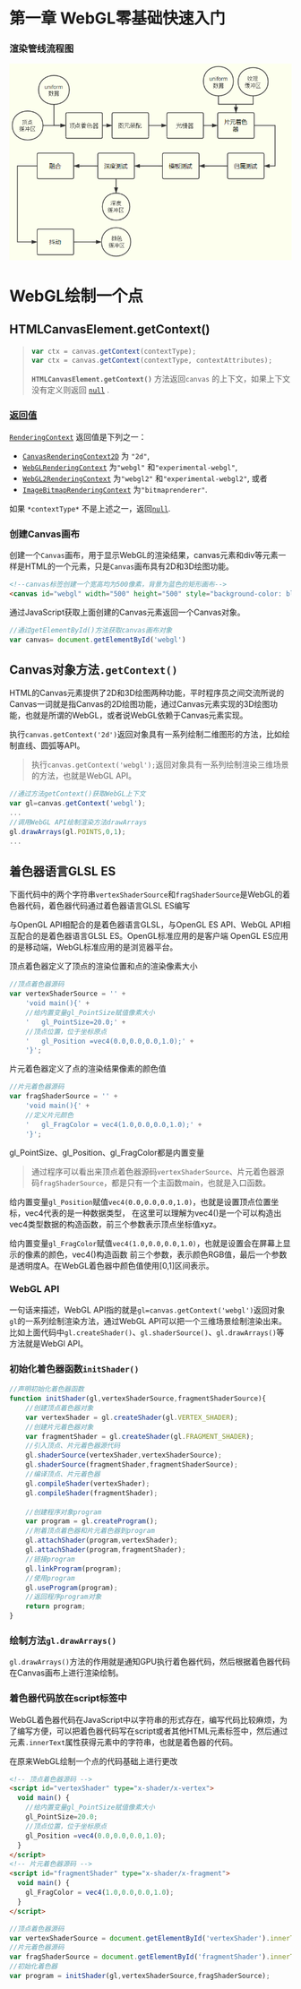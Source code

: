 # 第一章 WebGL零基础快速入门

### 渲染管线流程图

![img](media/webgl25a.png)

# WebGL绘制一个点

## HTMLCanvasElement.getContext()

> ```js
> var ctx = canvas.getContext(contextType);
> var ctx = canvas.getContext(contextType, contextAttributes);
> ```
>
> **`HTMLCanvasElement.getContext()`** 方法返回`canvas` 的上下文，如果上下文没有定义则返回 [`null`](https://developer.mozilla.org/zh-CN/docs/Web/JavaScript/Reference/Global_Objects/null) .

### [返回值](https://developer.mozilla.org/zh-CN/docs/Web/API/HTMLCanvasElement/getContext#返回值)

[`RenderingContext`](https://developer.mozilla.org/zh-CN/docs/Web/API/RenderingContext) 返回值是下列之一：

- [`CanvasRenderingContext2D`](https://developer.mozilla.org/zh-CN/docs/Web/API/CanvasRenderingContext2D) 为 `"2d"`,
- [`WebGLRenderingContext`](https://developer.mozilla.org/zh-CN/docs/Web/API/WebGLRenderingContext) 为`"webgl"` 和`"experimental-webgl"`,
- [`WebGL2RenderingContext`](https://developer.mozilla.org/zh-CN/docs/Web/API/WebGL2RenderingContext) 为`"webgl2"` 和`"experimental-webgl2"`, 或者
- [`ImageBitmapRenderingContext`](https://developer.mozilla.org/zh-CN/docs/Web/API/ImageBitmapRenderingContext) 为`"bitmaprenderer"`.

如果 `*contextType*` 不是上述之一，返回[`null`](https://developer.mozilla.org/zh-CN/docs/Web/JavaScript/Reference/Global_Objects/null).



### 创建Canvas画布

创建一个`Canvas`画布，用于显示WebGL的渲染结果，canvas元素和div等元素一样是HTML的一个元素，只是`Canvas`画布具有2D和3D绘图功能。

```HTML
<!--canvas标签创建一个宽高均为500像素，背景为蓝色的矩形画布-->
<canvas id="webgl" width="500" height="500" style="background-color: blue"></canvas>
```

通过JavaScript获取上面创建的Canvas元素返回一个Canvas对象。

```JavaScript
//通过getElementById()方法获取canvas画布对象
var canvas= document.getElementById('webgl')
```

## Canvas对象方法`.getContext()`

HTML的Canvas元素提供了2D和3D绘图两种功能，平时程序员之间交流所说的Canvas一词就是指Canvas的2D绘图功能，通过Canvas元素实现的3D绘图功能，也就是所谓的WebGL，或者说WebGL依赖于Canvas元素实现。

执行`canvas.getContext('2d')`返回对象具有一系列绘制二维图形的方法，比如绘制直线、圆弧等API。

> 执行`canvas.getContext('webgl');`返回对象具有一系列绘制渲染三维场景的方法，也就是WebGL API。

```js
//通过方法getContext()获取WebGL上下文
var gl=canvas.getContext('webgl');
...
//调用WebGL API绘制渲染方法drawArrays
gl.drawArrays(gl.POINTS,0,1);
...
```

## 着色器语言GLSL ES

下面代码中的两个字符串`vertexShaderSource`和`fragShaderSource`是WebGL的着色器代码，着色器代码通过着色器语言GLSL ES编写

 与OpenGL API相配合的是着色器语言GLSL，与OpenGL ES API、WebGL API相互配合的是着色器语言GLSL ES。OpenGL标准应用的是客户端 OpenGL ES应用的是移动端，WebGL标准应用的是浏览器平台。

顶点着色器定义了顶点的渲染位置和点的渲染像素大小

```JavaScript
//顶点着色器源码
var vertexShaderSource = '' +
    'void main(){' +
    //给内置变量gl_PointSize赋值像素大小
    '   gl_PointSize=20.0;' +
    //顶点位置，位于坐标原点
    '   gl_Position =vec4(0.0,0.0,0.0,1.0);' +
    '}';
```

片元着色器定义了点的渲染结果像素的颜色值

```JavaScript
//片元着色器源码
var fragShaderSource = '' +
    'void main(){' +
    //定义片元颜色
    '   gl_FragColor = vec4(1.0,0.0,0.0,1.0);' +
    '}';
```

gl_PointSize、gl_Position、gl_FragColor都是内置变量

> 通过程序可以看出来顶点着色器源码`vertexShaderSource`、片元着色器源码`fragShaderSource`，都是只有一个主函数main，也就是入口函数。

给内置变量`gl_Position`赋值`vec4(0.0,0.0,0.0,1.0)`，也就是设置顶点位置坐标，vec4代表的是一种数据类型， 在这里可以理解为vec4()是一个可以构造出vec4类型数据的构造函数，前三个参数表示顶点坐标值xyz。

给内置变量`gl_FragColor`赋值`vec4(1.0,0.0,0.0,1.0)`，也就是设置会在屏幕上显示的像素的颜色，vec4()构造函数 前三个参数，表示颜色RGB值，最后一个参数是透明度A。在WebGL着色器中颜色值使用[0,1]区间表示。

### WebGL API

一句话来描述，WebGL API指的就是`gl=canvas.getContext('webgl')`返回对象`gl`的一系列绘制渲染方法，通过WebGL API可以把一个三维场景绘制渲染出来。比如上面代码中`gl.createShader()`、`gl.shaderSource()`、`gl.drawArrays()`等方法就是WebGl API。

### 初始化着色器函数`initShader()`

```js
//声明初始化着色器函数
function initShader(gl,vertexShaderSource,fragmentShaderSource){
    //创建顶点着色器对象
    var vertexShader = gl.createShader(gl.VERTEX_SHADER);
    //创建片元着色器对象
    var fragmentShader = gl.createShader(gl.FRAGMENT_SHADER);
    //引入顶点、片元着色器源代码
    gl.shaderSource(vertexShader,vertexShaderSource);
    gl.shaderSource(fragmentShader,fragmentShaderSource);
    //编译顶点、片元着色器
    gl.compileShader(vertexShader);
    gl.compileShader(fragmentShader);

    //创建程序对象program
    var program = gl.createProgram();
    //附着顶点着色器和片元着色器到program
    gl.attachShader(program,vertexShader);
    gl.attachShader(program,fragmentShader);
    //链接program
    gl.linkProgram(program);
    //使用program
    gl.useProgram(program);
    //返回程序program对象
    return program;
}
```

### 绘制方法`gl.drawArrays()`

`gl.drawArrays()`方法的作用就是通知GPU执行着色器代码，然后根据着色器代码在Canvas画布上进行渲染绘制。

### 着色器代码放在script标签中

WebGL着色器代码在JavaScript中以字符串的形式存在，编写代码比较麻烦，为了编写方便，可以把着色器代码写在script或者其他HTML元素标签中，然后通过元素`.innerText`属性获得元素中的字符串，也就是着色器的代码。

在原来WebGL绘制一个点的代码基础上进行更改

```HTML
<!-- 顶点着色器源码 -->
<script id="vertexShader" type="x-shader/x-vertex">
  void main() {
    //给内置变量gl_PointSize赋值像素大小
    gl_PointSize=20.0;
    //顶点位置，位于坐标原点
    gl_Position =vec4(0.0,0.0,0.0,1.0);
  }
</script>
<!-- 片元着色器源码 -->
<script id="fragmentShader" type="x-shader/x-fragment">
  void main() {
    gl_FragColor = vec4(1.0,0.0,0.0,1.0);
  }
</script>
```

```js
//顶点着色器源码
var vertexShaderSource = document.getElementById('vertexShader').innerText;
//片元着色器源码
var fragShaderSource = document.getElementById('fragmentShader').innerText;
//初始化着色器
var program = initShader(gl,vertexShaderSource,fragShaderSource);
```

